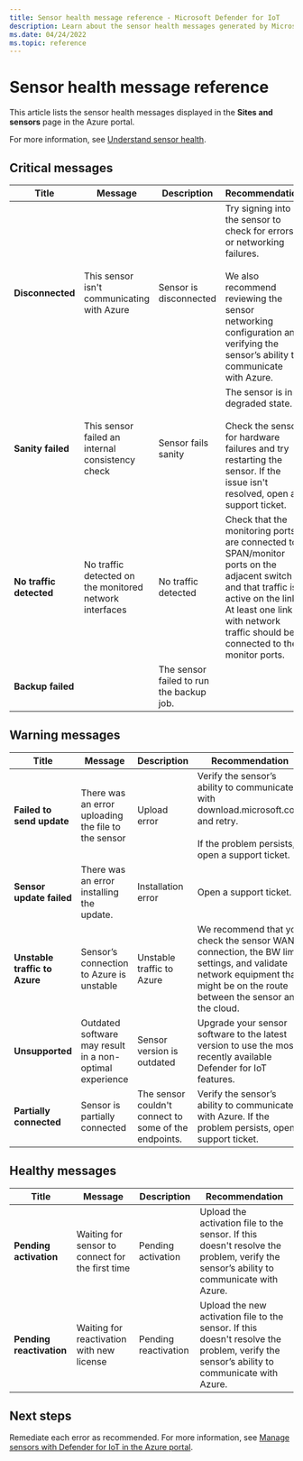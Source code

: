 ```yaml
---
title: Sensor health message reference - Microsoft Defender for IoT
description: Learn about the sensor health messages generated by Microsoft Defender for IoT
ms.date: 04/24/2022
ms.topic: reference
---
```


# Sensor health message reference

This article lists the sensor health messages displayed in the **Sites and sensors** page in the Azure portal.

For more information, see [Understand sensor health](how-to-manage-sensors-on-the-cloud.md#understand-sensor-health).

## Critical messages

|Title  |Message  |Description  |Recommendation  |
|---------|---------|---------|---------|
|**Disconnected**     |   This sensor isn't communicating with Azure     |      Sensor is disconnected   |   Try signing into the sensor to check for errors or networking failures. <br><br> We also recommend reviewing the sensor networking configuration and verifying the sensor’s ability to communicate with Azure.      |
|**Sanity failed**     |    This sensor failed an internal consistency check     |      Sensor fails sanity   |       The sensor is in a degraded state. <br><br> Check the sensor for hardware failures and try restarting the sensor.  If the issue isn't resolved, open a support ticket.  |
|**No traffic detected**     |   No traffic detected on the monitored network interfaces      |   No traffic detected      |  Check that the monitoring ports are connected to SPAN/monitor ports on the adjacent switch and that traffic is active on the link. At least one link with network traffic should be connected to the monitor ports.       |
|**Backup failed** | |The sensor failed to run the backup job.| |

## Warning messages

|Title  |Message  |Description  |Recommendation  |
|---------|---------|---------|---------|
|**Failed to send update** |There was an error uploading the file to the sensor |Upload error |Verify the sensor’s ability to communicate with download.microsoft.com and retry. <br><br> If the problem persists,  open a support ticket.|
|**Sensor update failed** | There was an error installing the update.| Installation error |Open a support ticket. |
| **Unstable traffic to Azure**|Sensor’s connection to Azure is unstable |Unstable traffic to Azure | We recommend that you check the sensor WAN connection, the BW limit settings, and validate network equipment that might be on the route between the sensor and the cloud.|
| **Unsupported**|Outdated software may result in a non-optimal experience |Sensor version is outdated |Upgrade your sensor software to the latest version to use the most recently available Defender for IoT features.|
|**Partially connected** |Sensor is partially connected |The sensor couldn't connect to some of the endpoints. |Verify the sensor’s ability to communicate with Azure. If the problem persists, open a support ticket.|

## Healthy messages

|Title  |Message  |Description  |Recommendation  |
|---------|---------|---------|---------|
|**Pending activation** |Waiting for sensor to connect for the first time |Pending activation | Upload the activation file to the sensor. If this doesn't resolve the problem, verify the sensor’s ability to communicate with Azure.|
|**Pending reactivation** |Waiting for reactivation with new license |Pending reactivation |Upload the new activation file to the sensor. If this doesn't resolve the problem, verify the sensor’s ability to communicate with Azure. |

## Next steps

Remediate each error as recommended. For more information, see [Manage sensors with Defender for IoT in the Azure portal](how-to-manage-sensors-on-the-cloud.md).
